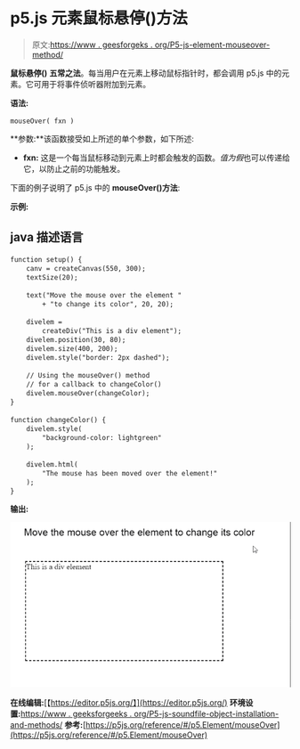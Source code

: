 # p5.js 元素鼠标悬停()方法

> 原文:[https://www . geesforgeks . org/P5-js-element-mouseover-method/](https://www.geeksforgeeks.org/p5-js-element-mouseover-method/)

**鼠标悬停()** **五常之法**。每当用户在元素上移动鼠标指针时，都会调用 p5.js 中的元素。它可用于将事件侦听器附加到元素。

**语法:**

```
mouseOver( fxn )

```

**参数:**该函数接受如上所述的单个参数，如下所述:

*   **fxn:** 这是一个每当鼠标移动到元素上时都会触发的函数。*值为假*也可以传递给它，以防止之前的功能触发。

下面的例子说明了 p5.js 中的 **mouseOver()方法**:

**示例:**

## java 描述语言

```
function setup() {
    canv = createCanvas(550, 300);
    textSize(20);

    text("Move the mouse over the element "
        + "to change its color", 20, 20);

    divelem =
        createDiv("This is a div element");
    divelem.position(30, 80);
    divelem.size(400, 200);
    divelem.style("border: 2px dashed");

    // Using the mouseOver() method
    // for a callback to changeColor()
    divelem.mouseOver(changeColor);
}

function changeColor() {
    divelem.style(
        "background-color: lightgreen"
    );

    divelem.html(
        "The mouse has been moved over the element!"
    );
}
```

**输出:**

![](img/1637870c41597bfbb01eabbe6957e6a2.png)

**在线编辑:**[【https://editor.p5js.org/】](https://editor.p5js.org/)
**环境设置:**[https://www . geeksforgeeks . org/P5-js-soundfile-object-installation-and-methods/](https://www.geeksforgeeks.org/p5-js-soundfile-object-installation-and-methods/)
**参考:**[https://p5js.org/reference/#/p5.Element/mouseOver](https://p5js.org/reference/#/p5.Element/mouseOver)